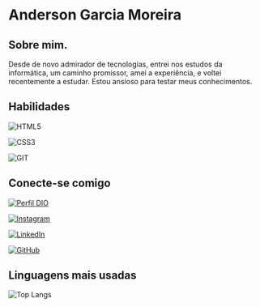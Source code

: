 # Anderson Garcia Moreira

## Sobre mim.
Desde de novo admirador de tecnologias, entrei nos estudos da informática, um caminho promissor, amei a experiência, e voltei recentemente a estudar. Estou ansioso para testar meus conhecimentos.
## Habilidades
![HTML5](https://img.shields.io/badge/HTML5-000?style=for-the-badge&logo=html5)

![CSS3](https://img.shields.io/badge/CSS3-000?style=for-the-badge&logo=css3&logoColor=264CE4)

![GIT](https://img.shields.io/badge/GIT-000?style=for-the-badge&logo=Git&logoColor=)
## Conecte-se comigo
[![Perfil DIO](https://img.shields.io/badge/-Meu%20Perfil%20na%20DIO-30A3DC?style=for-the-badge)](https://github.com/Anderson-Gm/)

[![Instagram](https://img.shields.io/badge/Instagram-000?style=for-the-badge&logo=instagram)](https://www.instagram.com/anderson_gmoreira/)

[![LinkedIn](https://img.shields.io/badge/LinkedIn-000?style=for-the-badge&logo=linkedin&logoColor=0E76A8)](https://www.linkedin.com/in/anderson-garc%C3%ADa-154399281/)

[![GitHub](https://img.shields.io/badge/GitHub-000?style=for-the-badge&logo=GitHub&logoColor=)](https://www.linkedin.com/in/pedro-henrique-0b577121b/)

## Linguagens mais usadas
![Top Langs](https://github-readme-stats-git-masterrstaa-rickstaa.vercel.app/api/top-langs/?username=Anderson-Gm&bg_color=000&border_color=30A3DC&title_color=E94D5F&text_color=FFF)
